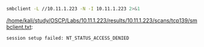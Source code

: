 ```bash
smbclient -L //10.11.1.223 -N -I 10.11.1.223 2>&1
```

[/home/kali/study/OSCP/Labs/10.11.1.223/results/10.11.1.223/scans/tcp139/smbclient.txt](file:///home/kali/study/OSCP/Labs/10.11.1.223/results/10.11.1.223/scans/tcp139/smbclient.txt):

```
session setup failed: NT_STATUS_ACCESS_DENIED


```

